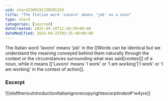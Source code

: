 ```yaml
---
uid: shard2509191239595320
title: "The Italian word 'Lavoro' means 'job' as a noun"
type: shard
categories: [sourced]
dateCreated: 2025-09-19T12:39:59+08:00
dateModified: 2025-09-25T03:35:48+00:00
---
```

The Italian word 'lavoro' means 'job' in the [[Words can be identical but we understand the meaning conveyed behind them naturally through the context or the circumstances surrounding what was said|context]] of a noun, while it means [['Lavoro' means 'I work' or 'I am working'|'I work' or 'I am working' in the context of action]].
### Excerpt
![[eleftheriouIntroductionItalianignorecopyrightexcerptindex#^w4yre]]